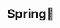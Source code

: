---
title: "Spring📌" # 카테고리 이름
layout: category
permalink: /categories/spring/ # url
author_profile: true
taxonomy: Spring
sidebar:
    nav: "categories"
---
